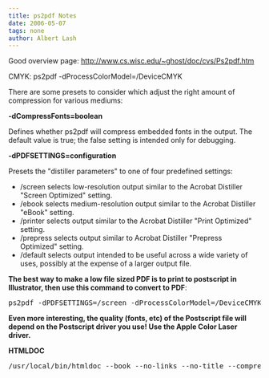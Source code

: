 ```yaml
---
title: ps2pdf Notes
date: 2006-05-07
tags: none
author: Albert Lash
---
```

<p>Good overview page: <a href="http://www.cs.wisc.edu/~ghost/doc/cvs/Ps2pdf.htm" onclick="window.open(this.href, '_blank'); return false;">http://www.cs.wisc.edu/~ghost/doc/cvs/Ps2pdf.htm</a></p>
<p>CMYK: ps2pdf -dProcessColorModel=/DeviceCMYK</p>
<p>There are some presets to consider which adjust the right amount of compression for various mediums:</p>
<p><strong>-dCompressFonts=boolean</strong>

Defines whether ps2pdf will compress embedded fonts in the output.  The default value is true; the false setting is intended only for debugging.</p>
<p><strong>-dPDFSETTINGS=configuration</strong>

Presets the &quot;distiller parameters&quot; to one of four predefined settings:</p>

<ul>    <li>/screen selects low-resolution output similar to the Acrobat Distiller &quot;Screen Optimized&quot; setting.</li>    <li>/ebook selects medium-resolution output similar to the Acrobat Distiller &quot;eBook&quot; setting.</li>    <li>/printer selects output similar to the Acrobat Distiller &quot;Print Optimized&quot; setting.</li>    <li>/prepress selects output similar to Acrobat Distiller &quot;Prepress Optimized&quot; setting.</li>    <li>/default selects output intended to be useful across a wide variety of uses, possibly at the expense of a larger output file.</li></ul><p><strong>The best way to make a low file sized PDF is to print to postscript in Illustrator, then use this command to convert to PDF</strong>:

<pre>
ps2pdf -dPDFSETTINGS=/screen -dProcessColorModel=/DeviceCMYK filename.ai.ps</pre>

<strong>Even more interesting, the quality (fonts, etc) of the Postscript file will depend on the Postscript driver you use! Use the Apple Color Laser driver.</strong></p>
<p><strong>HTMLDOC</strong>

<pre>/usr/local/bin/htmldoc --book --no-links --no-title --compression=8 --gray --header &quot;...&quot; --no-toc -v -f _final_output.pdf *.html/usr/local/bin/htmldoc --book --no-links --no-title --tocheader &quot;...&quot; --toclevels 1 --compression=8 --gray --header &quot;...&quot; --toctitle &quot;ALL Journal&quot; -v -f _final_output.pdf *.html</pre>

